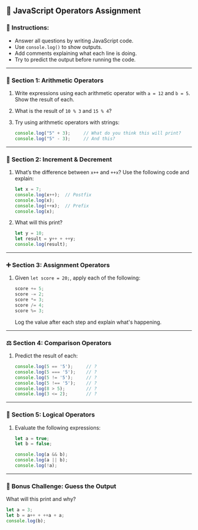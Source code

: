 
## 📝 JavaScript Operators Assignment

### 🔹 **Instructions:**

* Answer all questions by writing JavaScript code.
* Use `console.log()` to show outputs.
* Add comments explaining what each line is doing.
* Try to predict the output before running the code.

---

### 🔢 **Section 1: Arithmetic Operators**

1. Write expressions using each arithmetic operator with `a = 12` and `b = 5`.
   Show the result of each.

2. What is the result of `10 % 3` and `15 % 4`?

3. Try using arithmetic operators with strings:

   ```javascript
   console.log("5" + 3);     // What do you think this will print?
   console.log("5" - 3);     // And this?
   ```

---

### 🔄 **Section 2: Increment & Decrement**

1. What’s the difference between `x++` and `++x`?
   Use the following code and explain:

   ```javascript
   let x = 7;
   console.log(x++);  // Postfix
   console.log(x);    
   console.log(++x);  // Prefix
   console.log(x);    
   ```

2. What will this print?

   ```javascript
   let y = 10;
   let result = y++ + ++y;
   console.log(result);
   ```

---

### ➕ **Section 3: Assignment Operators**

1. Given `let score = 20;`, apply each of the following:

   ```javascript
   score += 5;
   score -= 2;
   score *= 3;
   score /= 4;
   score %= 3;
   ```

   Log the value after each step and explain what's happening.

---

### ⚖️ **Section 4: Comparison Operators**

1. Predict the result of each:

   ```javascript
   console.log(5 == '5');     // ?
   console.log(5 === '5');    // ?
   console.log(5 != '5');     // ?
   console.log(5 !== '5');    // ?
   console.log(8 > 5);        // ?
   console.log(3 <= 2);       // ?
   ```
---

### 🔀 **Section 5: Logical Operators**

1. Evaluate the following expressions:

   ```javascript
   let a = true;
   let b = false;

   console.log(a && b);
   console.log(a || b);
   console.log(!a);
   ```

---

### 🧠 **Bonus Challenge: Guess the Output**

What will this print and why?

```javascript
let a = 3;
let b = a++ + ++a + a;
console.log(b);
```
